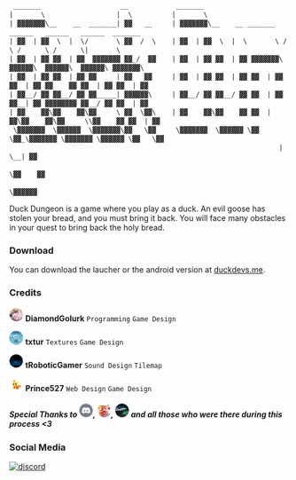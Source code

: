 ```
 _______                    __            _______                                                        
|       \                  |  \          |       \                                                       
| ▓▓▓▓▓▓▓\__    __  _______| ▓▓   __     | ▓▓▓▓▓▓▓\__    __ _______   ______   ______   ______  _______  
| ▓▓  | ▓▓  \  |  \/       \ ▓▓  /  \    | ▓▓  | ▓▓  \  |  \       \ /      \ /      \ /      \|       \ 
| ▓▓  | ▓▓ ▓▓  | ▓▓  ▓▓▓▓▓▓▓ ▓▓_/  ▓▓    | ▓▓  | ▓▓ ▓▓  | ▓▓ ▓▓▓▓▓▓▓\  ▓▓▓▓▓▓\  ▓▓▓▓▓▓\  ▓▓▓▓▓▓\ ▓▓▓▓▓▓▓\
| ▓▓  | ▓▓ ▓▓  | ▓▓ ▓▓     | ▓▓   ▓▓     | ▓▓  | ▓▓ ▓▓  | ▓▓ ▓▓  | ▓▓ ▓▓  | ▓▓ ▓▓    ▓▓ ▓▓  | ▓▓ ▓▓  | ▓▓
| ▓▓__/ ▓▓ ▓▓__/ ▓▓ ▓▓_____| ▓▓▓▓▓▓\     | ▓▓__/ ▓▓ ▓▓__/ ▓▓ ▓▓  | ▓▓ ▓▓__| ▓▓ ▓▓▓▓▓▓▓▓ ▓▓__/ ▓▓ ▓▓  | ▓▓
| ▓▓    ▓▓\▓▓    ▓▓\▓▓     \ ▓▓  \▓▓\    | ▓▓    ▓▓\▓▓    ▓▓ ▓▓  | ▓▓\▓▓    ▓▓\▓▓     \\▓▓    ▓▓ ▓▓  | ▓▓
 \▓▓▓▓▓▓▓  \▓▓▓▓▓▓  \▓▓▓▓▓▓▓\▓▓   \▓▓     \▓▓▓▓▓▓▓  \▓▓▓▓▓▓ \▓▓   \▓▓_\▓▓▓▓▓▓▓ \▓▓▓▓▓▓▓ \▓▓▓▓▓▓ \▓▓   \▓▓
                                                                    |  \__| ▓▓                           
                                                                     \▓▓    ▓▓                           
                                                                      \▓▓▓▓▓▓                            
```

Duck Dungeon is a game where you play as a duck. An evil goose has stolen your bread, and you must bring it back. You will face many obstacles in your quest to bring back the holy bread.

### Download

You can download the laucher or the android version at [duckdevs.me](https://duckdevs.me/).

### Credits

<img style="image-rendering: auto;	height: 25px; width: 25px;" src="https://github.com/Prince527GitHub/Duck-Dungeon/blob/web/assets/images/arpi.png?raw=true" alt="credit-DiamondGolurk"></img> **DiamondGolurk** `Programming` `Game Design`

<img style="image-rendering: auto;	height: 25px; width: 25px;" src="https://github.com/Prince527GitHub/Duck-Dungeon/blob/web/assets/images/txtur.gif?raw=true" alt="credit-Txtur"></img> **txtur** `Textures` `Game Design`

<img style="image-rendering: auto;	height: 25px; width: 25px;" src="https://github.com/Prince527GitHub/Duck-Dungeon/blob/web/assets/images/tRoboticGamer.png?raw=true" alt="credit-tRoboticGamer"></img> **tRoboticGamer** `Sound Design` `Tilemap`

<img style="image-rendering: auto;	height: 25px; width: 25px;" src="https://github.com/Prince527GitHub/Duck-Dungeon/blob/web/assets/images/prince.gif?raw=true" alt="credit-Prince527"></img> **Prince527** `Web Design` `Game Design`

<h5>Special Thanks to <img style="image-rendering: auto;	height: 25px; width: 25px;" src="https://github.com/Prince527GitHub/Duck-Dungeon/blob/web/assets/images/castnormal.png?raw=true" alt="credit-CastNormal">, <img style="image-rendering: auto;	height: 25px; width: 25px;" src="https://github.com/Prince527GitHub/Duck-Dungeon/blob/web/assets/images/wam.png">, <img style="image-rendering: auto;	height: 25px; width: 25px;" src="https://github.com/Prince527GitHub/Duck-Dungeon/blob/web/assets/images/cr1ms0n.png?raw=true" alt="credit-Cr1ms0n"> and all those who were there during this process <3</h5>
 
### Social Media

[![discord](https://discordapp.com/api/guilds/867858864220667944/widget.png?style=banner2)](https://discord.com/invite/95TANe26Km)
